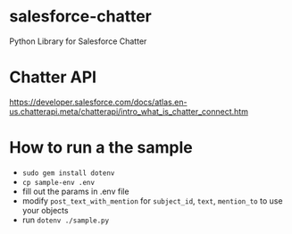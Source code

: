 # salesforce-chatter
Python Library for Salesforce Chatter

# Chatter API
https://developer.salesforce.com/docs/atlas.en-us.chatterapi.meta/chatterapi/intro_what_is_chatter_connect.htm

# How to run a the sample
- `sudo gem install dotenv`
- `cp sample-env .env`
- fill out the params in .env file
- modify `post_text_with_mention` for `subject_id`, `text`, `mention_to` to use your objects
- run `dotenv ./sample.py`